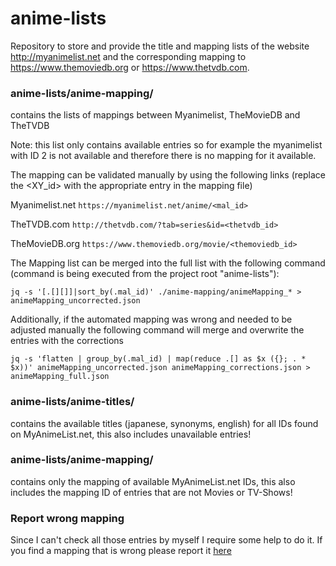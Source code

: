 # anime-lists

Repository to store and provide the title and mapping lists of the website http://myanimelist.net and the corresponding mapping to https://www.themoviedb.org or https://www.thetvdb.com.

### anime-lists/anime-mapping/
contains the lists of mappings between Myanimelist, TheMovieDB and TheTVDB

Note: this list only contains available entries so for example the myanimelist with ID 2 is not available and therefore there is no mapping for it available.

The mapping can be validated manually by using the following links (replace the <XY_id> with the appropriate entry in the mapping file)

Myanimelist.net 
```https://myanimelist.net/anime/<mal_id>```

TheTVDB.com 
```http://thetvdb.com/?tab=series&id=<thetvdb_id>```

TheMovieDB.org
```https://www.themoviedb.org/movie/<themoviedb_id>```

The Mapping list can be merged into the full list with the following command (command is being executed from the project root "anime-lists"):

```jq -s '[.[][]]|sort_by(.mal_id)' ./anime-mapping/animeMapping_* > animeMapping_uncorrected.json```

Additionally, if the automated mapping was wrong and needed to be adjusted manually the following command will merge and overwrite the entries with the corrections

```jq -s 'flatten | group_by(.mal_id) | map(reduce .[] as $x ({}; . * $x))' animeMapping_uncorrected.json animeMapping_corrections.json > animeMapping_full.json```

### anime-lists/anime-titles/
contains the available titles (japanese, synonyms, english) for all IDs found on MyAnimeList.net, this also includes unavailable entries!

### anime-lists/anime-mapping/
contains only the mapping of available MyAnimeList.net IDs, this also includes the mapping ID of entries that are not Movies or TV-Shows!

### Report wrong mapping
Since I can't check all those entries by myself I require some help to do it. If you find a mapping that is wrong please report it [here](https://github.com/Fribb/anime-lists/issues)
